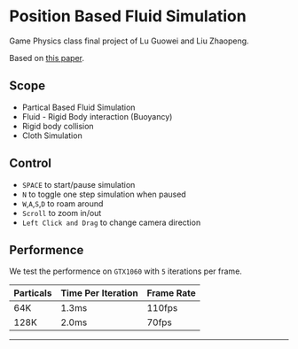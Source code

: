 # Position Based Fluid Simulation
Game Physics class final project of Lu Guowei and Liu Zhaopeng.

Based on [this paper](http://mmacklin.com/pbf_sig_preprint.pdf).

## Scope
* Partical Based Fluid Simulation
* Fluid - Rigid Body interaction (Buoyancy)
* Rigid body collision
* Cloth Simulation

## Control
* `SPACE` to start/pause simulation
* `N` to toggle one step simulation when paused
* `W`,`A`,`S`,`D` to roam around
* `Scroll` to zoom in/out
* `Left Click and Drag` to change camera direction
  
## Performence
We test the performence on `GTX1060` with `5` iterations per frame.

|Particals|Time Per Iteration|Frame Rate|
|-|-|-|
| 64K|1.3ms|110fps|
|128K|2.0ms|70fps
----------
